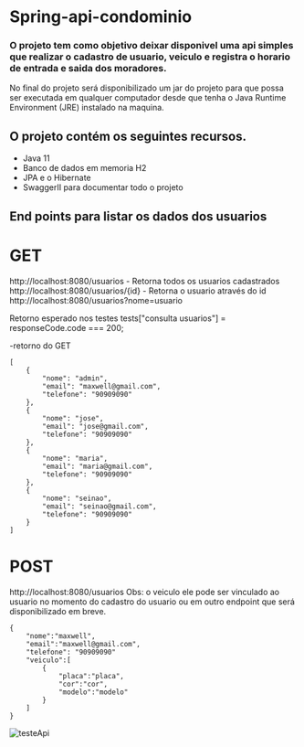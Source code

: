 # Spring-api-condominio
### O projeto tem como objetivo deixar disponivel uma api simples que realizar o cadastro de usuario, veiculo e registra o horario de entrada e saida dos moradores.

No final do projeto será disponibilizado um jar do projeto para que possa ser executada em qualquer computador desde que tenha o Java Runtime Environment (JRE) instalado na maquina.

## O projeto contém os seguintes recursos.
- Java 11
- Banco de dados em memoria H2
- JPA e o Hibernate
- SwaggerII para documentar todo o projeto


## End points para listar os dados dos usuarios

# GET
http://localhost:8080/usuarios      - Retorna todos os usuarios cadastrados
http://localhost:8080/usuarios/{id} - Retorna o usuario através do id
http://localhost:8080/usuarios?nome=usuario

Retorno esperado nos testes
tests["consulta usuarios"] = responseCode.code === 200;

-retorno do GET

    [
        {
            "nome": "admin",
            "email": "maxwell@gmail.com",
            "telefone": "90909090"
        },
        {
            "nome": "jose",
            "email": "jose@gmail.com",
            "telefone": "90909090"
        },
        {
            "nome": "maria",
            "email": "maria@gmail.com",
            "telefone": "90909090"
        },
        {
            "nome": "seinao",
            "email": "seinao@gmail.com",
            "telefone": "90909090"
        }
    ]

# POST

http://localhost:8080/usuarios  Obs: o veiculo ele pode ser vinculado ao usuario no momento do cadastro do usuario ou em outro endpoint que será 
disponibilizado em breve.

    {
        "nome":"maxwell",
        "email":"maxwell@gmail.com",
        "telefone": "90909090"
        "veiculo":[
            {
                "placa":"placa",
                "cor":"cor",
                "modelo":"modelo"
            }
        ]
    }

![testeApi](https://user-images.githubusercontent.com/65586669/119778049-5fb87880-be9d-11eb-9cca-aaa6ee872fbd.jpg)


